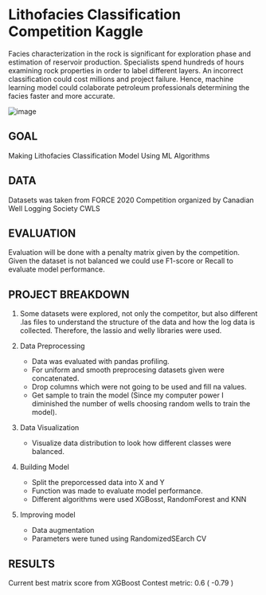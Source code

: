 # Lithofacies Classification Competition Kaggle
Facies characterization in the rock is significant for exploration phase and estimation of reservoir production. Specialists spend hundreds of hours examining rock properties in order to label different layers. An incorrect classification could cost millions and project failure. Hence, machine learning model could colaborate petroleum professionals determining the facies faster and more accurate.

![image](https://user-images.githubusercontent.com/100526221/204417041-44d0164c-e68b-47c0-9684-28bacb509f82.png)

GOAL
--------------------------------------------------------------------------------------------------------------------------
Making Lithofacies Classification Model Using ML Algorithms

DATA
--------------------------------------------------------------------------------------------------------------------------
Datasets was taken from FORCE 2020 Competition organized by Canadian Well Logging Society CWLS 

EVALUATION
-------------------------------------------------------------------------------------------------------------------------
Evaluation will be done with a penalty matrix given by the competition. Given the dataset is not balanced we could use F1-score or Recall to evaluate model performance.

PROJECT BREAKDOWN
-------------------------------------------------------------------------------------------------------------------------
1. Some datasets were explored, not only the competitor, but also different .las files to understand the structure of the data and how the log data is collected. Therefore, the lassio and welly libraries were used.

2. Data Preprocessing
   - Data was evaluated with pandas profiling.
   - For uniform and smooth preprocesing datasets given were concatenated.
   - Drop columns which were not going to be used and fill na values.
   - Get sample to train the model (Since my computer power I diminished the number of wells choosing random wells to train the model).

3. Data Visualization
   - Visualize data distribution to look how different classes were balanced.

4. Building Model
   - Split the preporcessed data into X and Y
   - Function was made to evaluate model performance.
   - Different algorithms were used XGBosst, RandomForest and KNN

5. Improving model
   - Data augmentation
   - Parameters were tuned using RandomizedSEarch CV

RESULTS
-------------------------------------------------------------------------------------------------------------------------
Current best matrix score from XGBoost 
Contest metric: 0.6 ( -0.79 )
